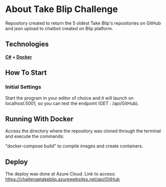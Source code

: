# About Take Blip Challenge
Repository created to return the 5 oldest Take Blip's repositories on GitHub and json upload to chatbot created on Blip platform.


## **Technologies**

#### [C#](https://docs.microsoft.com/pt-br/dotnet/csharp/) + [Docker](https://www.docker.com/)


## **How To Start**

### Initial Settings

Start the program in your editor of choice and it will launch on localhost:5001, so you can test the endpoint (GET : /api/GitHub).


## **Running With Docker**

Access the directory where the repository was cloned through the terminal and execute the commands:

"docker-compose build" to compile images and create containers.


## Deploy
The deploy was done at Azure Cloud. Link to access: https://challengetakeblip.azurewebsites.net/api/GitHub
